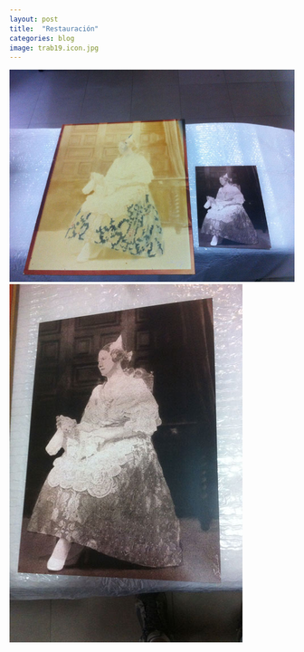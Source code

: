 ```yaml
---
layout: post
title:  "Restauración"
categories: blog
image: trab19.icon.jpg
---
```


![imagen](/img/trab19.jpg)
![imagen](/img/trab19a.jpg)
